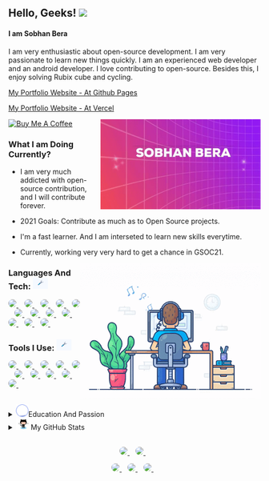 ## Hello, Geeks! <img src="https://media.giphy.com/media/hvRJCLFzcasrR4ia7z/giphy.gif" width="25px">
#### I am Sobhan Bera

  I am very enthusiastic about open-source development. I am very passionate to learn new things quickly. I am an experienced web developer and an android developer. I love contributing to open-source. Besides this, I enjoy solving Rubix cube and cycling.


  <p>
    <a href="https://sobhanbera.github.io/portfolio" style="color:#40404ef;">My Portfolio Website - At Github Pages</a>
  </p>
  <p>
    <a href="https://sobhanbera.vercel.app/" style="color:#40404ef;">My Portfolio Website - At Vercel</a>
  </p>

<!-- <a href="https://www.buymeacoffee.com/sobhanbera" target="_blank"><img src="https://img.shields.io/badge/-Buy%20Me%20A%20Book-0f60b6?style=for-the-badge&logo=learn&logoColor=000000" alt="Buy Me A Book" width="150" ></a> -->
<a href="https://www.buymeacoffee.com/sobhanbera" target="_blank"><img src="https://cdn.buymeacoffee.com/buttons/v2/default-blue.png" alt="Buy Me A Coffee" width="150" ></a>
  <img align="right" src="https://github.com/SobhanBera/SobhanBera/blob/master/open_source_contribution.gif" width="" height="180" />

### What I am Doing Currently?


-   I am very much addicted with open-source contribution, and I will contribute forever.
-   2021 Goals: Contribute as much as to Open Source projects.
-   I'm a fast learner. And I am interseted to learn new skills everytime.
-   Currently, working very very hard to get a chance in GSOC21.
    
    <img align="right" src="https://github.com/SobhanBera/SobhanBera/blob/master/programming_all_day_gif.gif" width="360px" height="270px">
    
<!--### Languages And Tech: <img src="https://github.com/SobhanBera/SobhanBera/blob/master/tools.gif" width="30px">
<!--
![C](https://img.shields.io/badge/-C-e8e8e8?style=for-the-badge&logo=C&logoColor=283593)
![C++](https://img.shields.io/badge/-c++-e8e8e8?style=for-the-badge&logo=C%2B%2B&logoColor=00549D)
![Java](https://img.shields.io/badge/-Java-e8e8e8?style=for-the-badge&logo=Java&logoColor=f89820)
![Python](https://img.shields.io/badge/-Python-e8e8e8?style=for-the-badge&logo=Python&logoColor=FFC107)
![Javascript](https://img.shields.io/badge/-Javascript-e8e8e8?style=for-the-badge&logo=Javascript&logoColor=fdc500)
![React](https://img.shields.io/badge/-React-e8e8e8?style=for-the-badge&logo=React&logoColor=61DBFB)
![NextJS](https://img.shields.io/badge/-Next-000000?style=for-the-badge&logo=NextJS&logoColor=61DBFB)
![React Native](https://img.shields.io/badge/-react%20native-e8e8e8?style=for-the-badge&logo=react&logoColor=61DBFB)
![HTML](https://img.shields.io/badge/-HTML-e8e8e8?style=for-the-badge&logo=HTML&logoColor=097CDB)
![CSS](https://img.shields.io/badge/-CSS-e8e8e8?style=for-the-badge&logo=CSS&logoColor=097CDB)
![SASS](https://img.shields.io/badge/-Sass-e8e8e8?style=for-the-badge&logo=Sass&logoColor=F06292)
![Less](https://img.shields.io/badge/-Less-e8e8e8?style=for-the-badge&logo=Less&logoColor=097CDB)
![SQ](https://img.shields.io/badge/-SQL-e8e8e8?style=for-the-badge&logo=mysql&logoColor=097CDB)

<!--### Tools I Use: <img src="https://github.com/SobhanBera/SobhanBera/blob/master/tools.gif" width="30px">
<!--
![VIM](https://img.shields.io/badge/-vim-181818?style=for-the-badge&logo=vim&logoColor=097CDB)
![VSCODE](https://img.shields.io/badge/-vscode-181818?style=for-the-badge&logo=vscode&logoColor=097CDB)
![Atom](https://img.shields.io/badge/-atom-181818?style=for-the-badge&logo=atom&logoColor=808080)
![Git](https://img.shields.io/badge/-git-181818?style=for-the-badge&logo=git&logoColor=F4511E)
![GitHub](https://img.shields.io/badge/-github-181818?style=for-the-badge&logo=github&logoColor=00BCD4)
![Terminal](http://img.shields.io/badge/-terminal-181818?style=for-the-badge&logo=powershell&logoColor=793535)
![Linux](https://img.shields.io/badge/-linux-181818?style=for-the-badge&logo=linux&logoColor=ffdf00)
![Firebase](https://img.shields.io/badge/-firebase-181818?style=for-the-badge&logo=firebase&logoColor=F5854A)
![Mongo DB](https://img.shields.io/badge/-mongodb-181818?style=for-the-badge&logo=mongodb&logoColor=4DB33D)
![Figma](https://img.shields.io/badge/-figma-181818?style=for-the-badge&logo=figma&logoColor=F06D5D)
![Adobe XD](https://img.shields.io/badge/-axd-181818?style=for-the-badge&logo=adobe-xd&logoColor=F27AF4)
-->

### Languages And Tech: <img src="https://github.com/SobhanBera/SobhanBera/blob/master/tools.gif" width="30px">

<p align="left">
  <a href="">
      <img style="border-radius:25px" src="https://img.shields.io/badge/-C-283593?style=for-the-badge&logo=C&logoColor=ffffff" />        
  </a>&nbsp;&nbsp;
  <a href="">
      <img style="border-radius:25px" src="https://img.shields.io/badge/-c++-00549D?style=for-the-badge&logo=C%2B%2B&logoColor=ffffff" />        
  </a>&nbsp;&nbsp;
  <a href="">
      <img style="border-radius:25px" src="https://img.shields.io/badge/-Java-f89820?style=for-the-badge&logo=Java&logoColor=ffffff" />        
  </a>&nbsp;&nbsp;
  <a href="">
      <img style="border-radius:25px" src="https://img.shields.io/badge/-Python-306998?style=for-the-badge&logo=Python&logoColor=ffffff" />        
  </a>&nbsp;&nbsp;
  <a href="">
      <img style="border-radius:25px" src="https://img.shields.io/badge/-Javascript-fdc500?style=for-the-badge&logo=Javascript&logoColor=000000" />        
  </a>&nbsp;&nbsp;
  <a href="">
      <img style="border-radius:25px" src="https://img.shields.io/badge/-react-61DBFB?style=for-the-badge&logo=react&logoColor=000000" />        
  </a>&nbsp;&nbsp;
  <a href="">
      <img style="border-radius:25px" src="https://img.shields.io/badge/-react%20native-61DBFB?style=for-the-badge&logo=react&logoColor=000000" />        
  </a>&nbsp;&nbsp;
  <a href="">
      <img style="border-radius:25px" src="https://img.shields.io/badge/-HTML-e34c26?style=for-the-badge&logo=HTML&logoColor=ffffff" />        
  </a>&nbsp;&nbsp;
  <a href="">
      <img style="border-radius:25px" src="https://img.shields.io/badge/-CSS-264de4?style=for-the-badge&logo=CSS&logoColor=ffffff" />        
  </a>&nbsp;&nbsp;
  <a href="">
      <img style="border-radius:25px" src="https://img.shields.io/badge/-Sass-F06292?style=for-the-badge&logo=Sass&logoColor=ffffff" />        
  </a>&nbsp;&nbsp;
  <a href="">
      <img style="border-radius:25px" src="https://img.shields.io/badge/-Less-1d365d?style=for-the-badge&logo=Less&logoColor=ffffff" />        
  </a>&nbsp;&nbsp;
  <a href="">
      <img style="border-radius:25px" src="https://img.shields.io/badge/-SQL-F29111?style=for-the-badge&logo=mysql&logoColor=ffffff" />        
  </a>&nbsp;&nbsp;
</p>

<!-- ![C](https://img.shields.io/badge/-C-283593?style=for-the-badge&logo=C&logoColor=ffffff) -->
<!-- ![C++](https://img.shields.io/badge/-c++-00549D?style=for-the-badge&logo=C%2B%2B&logoColor=ffffff) -->
<!-- ![Java](https://img.shields.io/badge/-Java-f89820?style=for-the-badge&logo=Java&logoColor=ffffff) -->
<!-- ![Python](https://img.shields.io/badge/-Python-306998?style=for-the-badge&logo=Python&logoColor=ffffff) -->
<!-- ![Javascript](https://img.shields.io/badge/-Javascript-fdc500?style=for-the-badge&logo=Javascript&logoColor=000000) -->
<!-- ![React](https://img.shields.io/badge/-react-61DBFB?style=for-the-badge&logo=react&logoColor=000000) -->
<!-- ![React Native](https://img.shields.io/badge/-react%20native-61DBFB?style=for-the-badge&logo=react&logoColor=000000) -->
<!-- ![HTML](https://img.shields.io/badge/-HTML-e34c26?style=for-the-badge&logo=HTML&logoColor=ffffff) -->
<!-- ![CSS](https://img.shields.io/badge/-CSS-264de4?style=for-the-badge&logo=CSS&logoColor=ffffff) -->
<!-- ![SASS](https://img.shields.io/badge/-Sass-F06292?style=for-the-badge&logo=Sass&logoColor=ffffff) -->
<!-- ![Less](https://img.shields.io/badge/-Less-1d365d?style=for-the-badge&logo=Less&logoColor=ffffff) -->
<!-- ![SQ](https://img.shields.io/badge/-SQL-F29111?style=for-the-badge&logo=mysql&logoColor=ffffff) -->

### Tools I Use: <img src="https://github.com/SobhanBera/SobhanBera/blob/master/tools.gif" width="30px">

<p align="left">
  <a href="">
      <img style="border-radius:25px" src="https://img.shields.io/badge/-vim-00a839?style=for-the-badge&logo=vim&logoColor=ffffff" />        
  </a>&nbsp;&nbsp;
  <a href="">
      <img style="border-radius:25px" src="https://img.shields.io/badge/-vscode-097CDB?style=for-the-badge&logo=vscode&logoColor=ffffff" />        
  </a>&nbsp;&nbsp;
<!--   <a href="">
      <img style="border-radius:25px" src="https://img.shields.io/badge/-atom-00b478?style=for-the-badge&logo=atom&logoColor=ffffff" />        
  </a>&nbsp;&nbsp; -->
  <a href="">
      <img style="border-radius:25px" src="https://img.shields.io/badge/-git-F4511E?style=for-the-badge&logo=git&logoColor=ffffff" />        
  </a>&nbsp;&nbsp;
  <a href="">
      <img style="border-radius:25px" src="https://img.shields.io/badge/-github-94009b?style=for-the-badge&logo=github&logoColor=ffffff" />        
  </a>&nbsp;&nbsp;
  <a href="">
      <img style="border-radius:25px" src="http://img.shields.io/badge/-terminal-793535?style=for-the-badge&logo=powershell&logoColor=ffffff" />        
  </a>&nbsp;&nbsp;
  <a href="">
      <img style="border-radius:25px" src="https://img.shields.io/badge/-linux-0040ad?style=for-the-badge&logo=linux&logoColor=ffffff" />        
  </a>&nbsp;&nbsp;
  <a href="">
      <img style="border-radius:25px" src="https://img.shields.io/badge/-firebase-FFA000?style=for-the-badge&logo=firebase&logoColor=ffffff" />        
  </a>&nbsp;&nbsp;
  <a href="">
      <img style="border-radius:25px" src="https://img.shields.io/badge/-mongodb-4DB33D?style=for-the-badge&logo=mongodb&logoColor=ffffff" />        
  </a>&nbsp;&nbsp;
  <a href="">
      <img style="border-radius:25px" src="https://img.shields.io/badge/-figma-e04a34?style=for-the-badge&logo=figma&logoColor=ffffff" />        
  </a>&nbsp;&nbsp;
  <a href="">
      <img style="border-radius:25px" src="https://img.shields.io/badge/-axd-4c0035?style=for-the-badge&logo=adobe-xd&logoColor=ffffff" />        
  </a>&nbsp;&nbsp;
</p>

<!-- ![VIM](https://img.shields.io/badge/-vim-00a839?style=for-the-badge&logo=vim&logoColor=ffffff) -->
<!-- ![VSCODE](https://img.shields.io/badge/-vscode-097CDB?style=for-the-badge&logo=vscode&logoColor=ffffff) -->
<!-- ![Atom](https://img.shields.io/badge/-atom-00b478?style=for-the-badge&logo=atom&logoColor=ffffff) -->
<!-- ![Git](https://img.shields.io/badge/-git-F4511E?style=for-the-badge&logo=git&logoColor=ffffff) -->
<!-- ![GitHub](https://img.shields.io/badge/-github-94009b?style=for-the-badge&logo=github&logoColor=ffffff) -->
<!-- ![Terminal](http://img.shields.io/badge/-terminal-793535?style=for-the-badge&logo=powershell&logoColor=ffffff) -->
<!-- ![Linux](https://img.shields.io/badge/-linux-0040ad?style=for-the-badge&logo=linux&logoColor=ffffff) -->
<!-- ![Firebase](https://img.shields.io/badge/-firebase-FFA000?style=for-the-badge&logo=firebase&logoColor=ffffff) -->
<!-- ![Mongo DB](https://img.shields.io/badge/-mongodb-4DB33D?style=for-the-badge&logo=mongodb&logoColor=ffffff) -->
<!-- ![Figma](https://img.shields.io/badge/-figma-e04a34?style=for-the-badge&logo=figma&logoColor=ffffff) -->
<!-- ![Adobe XD](https://img.shields.io/badge/-axd-4c0035?style=for-the-badge&logo=adobe-xd&logoColor=ffffff) -->

<!-- <code><img alt="visual studio code" height="26px" src="https://raw.githubusercontent.com/github/explore/80688e429a7d4ef2fca1e82350fe8e3517d3494d/topics/visual-studio-code/visual-studio-code.png"></code> -->

<br/>

<details>
  <summary><img src="https://github.com/SobhanBera/SobhanBera/blob/master/loading.gif" width="25px">Education And Passion</summary>

## Education

-   **Holy Home English High School Balaghat M.P.**\
    📆 2010 - 2018
-   **Balaghat English Higher Secondary School Balaghat M.P.**\
    📆 2018 - 2020
-   **GH Raisoni College Of Engineering Nagpur Maharastra.**\
    📆 2020 - Moment
-   Graduation Completes On\
    📆 2025

## Passion

-   Coding and Programming\
    📆 2018 - Life Time
-   **Self Taught** Frontend Android Developer (Android Studio - Intermediate).\
    📆 2018 - Moment
-   **Self Taught** Native App Developer (React Native - Experienced).\
    📆 2019 - Moment
-   **Self Taught** Frontend Web Developer (Experienced).\
    📆 2019 - Moment
-   Competitive Programming\
    📆 2019 - Moment
-   **Open Source Contribution.**\
    📆 2019 - Life Time

</details>

<details>
  </br>
  <summary><img src="https://github.com/SobhanBera/SobhanBera/blob/master/octocat.gif" width="30px">My GitHub Stats</summary>
  <p>
    <a href="https://github.com/sobhanbera/github-readme-stats">
      <img src="https://github-readme-stats.vercel.app/api?username=SobhanBera&show_icons=true&count_private=true&theme=radical" width="350">
    </a>
  </P>
  <p>
    <a href="https://github.com/sobhanbera/github-readme-stats">
      <img src="https://github-readme-stats.vercel.app/api/top-langs/?username=SobhanBera&layout=compact&langs_count=8" width="350">
    </a>
  </p>
  
  <p>
<!--     <img src="https://github-readme-stats.vercel.app/api/wakatime?username=sobhanbera?layout=compact" width="350"> -->
  </p>
<!--   TROPHY  <img src="https://github-profile-trophy.vercel.app/?username=SobhanBera&theme=gruvbox&column=3&margin-w=15&margin-h=15"/> -->
</details>

</br>
<p align='center'>
  <a href="https://www.linkedin.com/in/sobhan-bera-82a435197/">
    <img style="border-radius:25px" src="https://img.shields.io/badge/linkedin-%230077B5.svg?&style=for-the-badge&logo=linkedin&logoColor=white" />
  </a>&nbsp;&nbsp;
  <a href="https://www.instagram.com/sobhanbera_/">
    <img  style="border-radius:25px"src="https://img.shields.io/badge/instagram-%23E4405F.svg?&style=for-the-badge&logo=instagram&logoColor=white" />        
  </a>&nbsp;&nbsp;
</p>

<p align='center'>
  <a href="https://www.facebook.com/sobhan.b.90/">
    <img style="border-radius:25px" src="https://img.shields.io/badge/sobhanbera-%233b5998.svg?&style=for-the-badge&logo=facebook&logoColor=white" />
  </a>&nbsp;&nbsp;
  <a href="https://twitter.com/BeraSobhan">
    <img style="border-radius:25px" src="https://img.shields.io/badge/twitter-%2300acee.svg?&style=for-the-badge&logo=twitter&logoColor=white" />        
  </a>&nbsp;&nbsp;
  <a href="mailto:sobhanbera258@gmail.com">
    <img style="border-radius:25px" src="https://img.shields.io/badge/-sobhanbera258-c14438?style=for-the-badge&logo=Gmail&logoColor=white&link=mailto:sobhanbera258@gmail.com" />
  </a>&nbsp;&nbsp;
</p>

[linkedin]: https://www.linkedin.com/in/sobhanbera/
[twitter]: https://twitter.com/BeraSobhan
[instagram]: https://www.instagram.com/sobhanbera_/
[facebook]: https://www.facebook.com/sobhan.b.90/
[vim]: https://www.vim.org/download.php
[atom]: https://atom.io/
[sublime]: https://www.sublimetext.com/
[android]: https://developer.android.com/studio/
[vsc]: https://code.visualstudio.com/
[git]: https://git-scm.com/downloads
